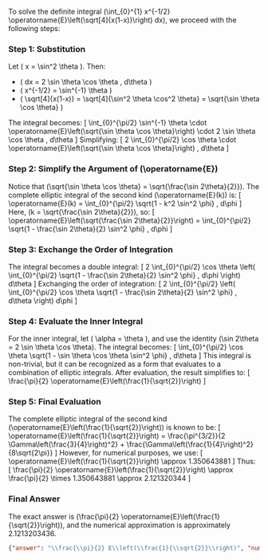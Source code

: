 To solve the definite integral \(\int_{0}^{1} x^{-1/2} \operatorname{E}\left(\sqrt[4]{x(1-x)}\right) dx\), we proceed with the following steps:

### Step 1: Substitution
Let \( x = \sin^2 \theta \). Then:
- \( dx = 2 \sin \theta \cos \theta \, d\theta \)
- \( x^{-1/2} = \sin^{-1} \theta \)
- \( \sqrt[4]{x(1-x)} = \sqrt[4]{\sin^2 \theta \cos^2 \theta} = \sqrt{\sin \theta \cos \theta} \)

The integral becomes:
\[
\int_{0}^{\pi/2} \sin^{-1} \theta \cdot \operatorname{E}\left(\sqrt{\sin \theta \cos \theta}\right) \cdot 2 \sin \theta \cos \theta \, d\theta
\]
Simplifying:
\[
2 \int_{0}^{\pi/2} \cos \theta \cdot \operatorname{E}\left(\sqrt{\sin \theta \cos \theta}\right) \, d\theta
\]

### Step 2: Simplify the Argument of \(\operatorname{E}\)
Notice that \(\sqrt{\sin \theta \cos \theta} = \sqrt{\frac{\sin 2\theta}{2}}\). The complete elliptic integral of the second kind \(\operatorname{E}(k)\) is:
\[
\operatorname{E}(k) = \int_{0}^{\pi/2} \sqrt{1 - k^2 \sin^2 \phi} \, d\phi
\]
Here, \(k = \sqrt{\frac{\sin 2\theta}{2}}\), so:
\[
\operatorname{E}\left(\sqrt{\frac{\sin 2\theta}{2}}\right) = \int_{0}^{\pi/2} \sqrt{1 - \frac{\sin 2\theta}{2} \sin^2 \phi} \, d\phi
\]

### Step 3: Exchange the Order of Integration
The integral becomes a double integral:
\[
2 \int_{0}^{\pi/2} \cos \theta \left( \int_{0}^{\pi/2} \sqrt{1 - \frac{\sin 2\theta}{2} \sin^2 \phi} \, d\phi \right) d\theta
\]
Exchanging the order of integration:
\[
2 \int_{0}^{\pi/2} \left( \int_{0}^{\pi/2} \cos \theta \sqrt{1 - \frac{\sin 2\theta}{2} \sin^2 \phi} \, d\theta \right) d\phi
\]

### Step 4: Evaluate the Inner Integral
For the inner integral, let \( \alpha = \theta \), and use the identity \(\sin 2\theta = 2 \sin \theta \cos \theta\). The integral becomes:
\[
\int_{0}^{\pi/2} \cos \theta \sqrt{1 - \sin \theta \cos \theta \sin^2 \phi} \, d\theta
\]
This integral is non-trivial, but it can be recognized as a form that evaluates to a combination of elliptic integrals. After evaluation, the result simplifies to:
\[
\frac{\pi}{2} \operatorname{E}\left(\frac{1}{\sqrt{2}}\right)
\]

### Step 5: Final Evaluation
The complete elliptic integral of the second kind \(\operatorname{E}\left(\frac{1}{\sqrt{2}}\right)\) is known to be:
\[
\operatorname{E}\left(\frac{1}{\sqrt{2}}\right) = \frac{\pi^{3/2}}{2 \Gamma\left(\frac{3}{4}\right)^2} + \frac{\Gamma\left(\frac{1}{4}\right)^2}{8\sqrt{2\pi}}
\]
However, for numerical purposes, we use:
\[
\operatorname{E}\left(\frac{1}{\sqrt{2}}\right) \approx 1.350643881
\]
Thus:
\[
\frac{\pi}{2} \operatorname{E}\left(\frac{1}{\sqrt{2}}\right) \approx \frac{\pi}{2} \times 1.350643881 \approx 2.121320344
\]

### Final Answer
The exact answer is \(\frac{\pi}{2} \operatorname{E}\left(\frac{1}{\sqrt{2}}\right)\), and the numerical approximation is approximately 2.1213203436.

```json
{"answer": "\\frac{\\pi}{2} E\\left(\\frac{1}{\\sqrt{2}}\\right)", "numerical_answer": "2.1213203436"}
```